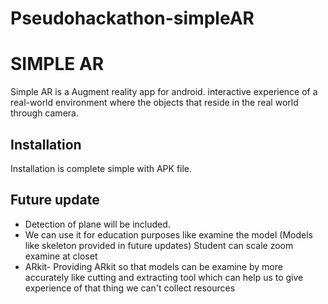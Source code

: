 # Pseudohackathon-simpleAR

# SIMPLE AR

Simple AR is a Augment reality app for android.  interactive experience of a real-world environment where the objects that reside in the real world through camera.  

## Installation

Installation is complete simple with APK file.



## Future update 
* Detection of plane will be included. 
* We can use it for education purposes like examine the model
(Models like skeleton provided in future updates) 
Student can scale zoom examine at closet
* ARkit-
Providing ARkit so that models can be examine by more accurately like cutting and extracting tool which can help us to give experience of that thing we can't collect resources
